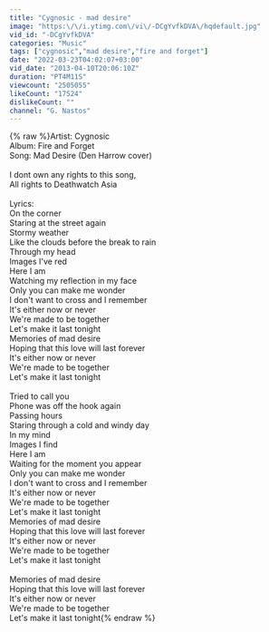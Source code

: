 ```yaml
---
title: "Cygnosic - mad desire"
image: "https:\/\/i.ytimg.com\/vi\/-DCgYvfkDVA\/hqdefault.jpg"
vid_id: "-DCgYvfkDVA"
categories: "Music"
tags: ["cygnosic","mad desire","fire and forget"]
date: "2022-03-23T04:02:07+03:00"
vid_date: "2013-04-10T20:06:10Z"
duration: "PT4M11S"
viewcount: "2505055"
likeCount: "17524"
dislikeCount: ""
channel: "G. Nastos"
---
```

{% raw %}Artist: Cygnosic <br />Album: Fire and Forget<br />Song: Mad Desire (Den Harrow cover)<br /><br />I dont own any rights to this song, <br />All rights to Deathwatch Asia<br /><br />Lyrics:<br />On the corner<br />Staring at the street again<br />Stormy weather<br />Like the clouds before the break to rain<br />Through my head<br />Images I've red<br />Here I am<br />Watching my reflection in my face<br />Only you can make me wonder<br />I don't want to cross and I remember<br />It's either now or never<br />We're made to be together<br />Let's make it last tonight<br />Memories of mad desire<br />Hoping that this love will last forever<br />It's either now or never<br />We're made to be together<br />Let's make it last tonight<br /><br />Tried to call you<br />Phone was off the hook again<br />Passing hours<br />Staring through a cold and windy day<br />In my mind<br />Images I find<br />Here I am<br />Waiting for the moment you appear<br />Only you can make me wonder<br />I don't want to cross and I remember<br />It's either now or never<br />We're made to be together<br />Let's make it last tonight<br />Memories of mad desire<br />Hoping that this love will last forever<br />It's either now or never<br />We're made to be together<br />Let's make it last tonight<br /><br />Memories of mad desire<br />Hoping that this love will last forever<br />It's either now or never<br />We're made to be together<br />Let's make it last tonight{% endraw %}
